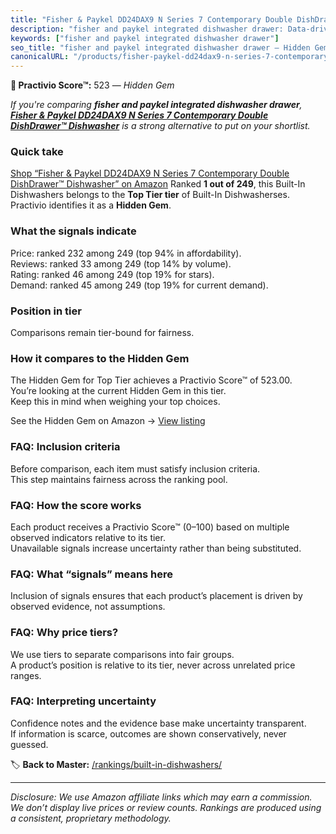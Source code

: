```yaml
---
title: "Fisher & Paykel DD24DAX9 N Series 7 Contemporary Double DishDrawer™ Dishwasher"
description: "fisher and paykel integrated dishwasher drawer: Data-driven within Top Tier ranking using the Practivio Score™. Positioned by quality, value, demand, findabili…"
keywords: ["fisher and paykel integrated dishwasher drawer"]
seo_title: "fisher and paykel integrated dishwasher drawer — Hidden Gem Top Tier (2025)"
canonicalURL: "/products/fisher-paykel-dd24dax9-n-series-7-contemporary-double-dishdrawerTM-dishwasher-B07DM73CX5/"
---
```


**💎 Practivio Score™:** 523 — _Hidden Gem_


*If you're comparing **fisher and paykel integrated dishwasher drawer**, **[Fisher & Paykel DD24DAX9 N Series 7 Contemporary Double DishDrawer™ Dishwasher](https://www.amazon.com/dp/B07DM73CX5?tag=practivio-20)** is a strong alternative to put on your shortlist.*
### Quick take
[Shop “Fisher & Paykel DD24DAX9 N Series 7 Contemporary Double DishDrawer™ Dishwasher” on Amazon](https://www.amazon.com/dp/B07DM73CX5?tag=practivio-20)
Ranked **1 out of 249**, this Built-In Dishwashers belongs to the **Top Tier tier** of Built-In Dishwasherses.  
Practivio identifies it as a **Hidden Gem**.

### What the signals indicate
Price: ranked 232 among 249 (top 94% in affordability).  
Reviews: ranked 33 among 249 (top 14% by volume).  
Rating: ranked 46 among 249 (top 19% for stars).  
Demand: ranked 45 among 249 (top 19% for current demand).

### Position in tier
Comparisons remain tier-bound for fairness.

### How it compares to the Hidden Gem
The Hidden Gem for Top Tier achieves a Practivio Score™ of 523.00.  
You’re looking at the current Hidden Gem in this tier.  
Keep this in mind when weighing your top choices.  

See the Hidden Gem on Amazon → [View listing](https://www.amazon.com/dp/B07DM73CX5?tag=practivio-20)

### FAQ: Inclusion criteria
Before comparison, each item must satisfy inclusion criteria.  
This step maintains fairness across the ranking pool.

### FAQ: How the score works
Each product receives a Practivio Score™ (0–100) based on multiple observed indicators relative to its tier.  
Unavailable signals increase uncertainty rather than being substituted.

### FAQ: What “signals” means here
Inclusion of signals ensures that each product’s placement is driven by observed evidence, not assumptions.

### FAQ: Why price tiers?
We use tiers to separate comparisons into fair groups.  
A product’s position is relative to its tier, never across unrelated price ranges.

### FAQ: Interpreting uncertainty
Confidence notes and the evidence base make uncertainty transparent.  
If information is scarce, outcomes are shown conservatively, never guessed.


🏷️ **Back to Master:** [/rankings/built-in-dishwashers/](/rankings/built-in-dishwashers/)

---
_Disclosure: We use Amazon affiliate links which may earn a commission. We don’t display live prices or review counts. Rankings are produced using a consistent, proprietary methodology._
